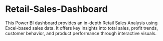 # Retail-Sales-Dashboard
This Power BI dashboard provides an in-depth Retail Sales Analysis using Excel-based sales data. It offers key insights into total sales, profit trends, customer behavior, and product performance through interactive visuals.
